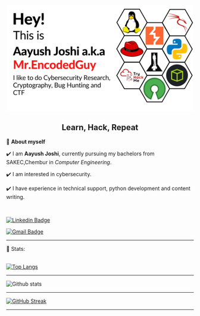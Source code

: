 <!-- README FILE CODE -->
![Header](Aayush.png)

<h2 align=center>Learn, Hack, Repeat</h2>


<!--ABOUT ME CODE-->
🌱 **About myself**<br>

✔️ I am **Aayush Joshi**, currently pursuing my bachelors from SAKEC,Chembur in *Computer Engineering*. <br>

✔️ I am interested in cybersecurity. <br>

✔️ I have experience in technical support, python development and content writing.<br>

<br>

<!-- SOCAIL MEDIA HANDLES -->
[![Linkedin Badge](https://img.shields.io/badge/-AayushJoshi-blue?style=flat-square&logo=Linkedin&logoColor=white&link=https://www.linkedin.com/in/aayushjoshi/)](https://www.linkedin.com/in/aayushjoshi/)

[![Gmail Badge](https://img.shields.io/badge/-aayushj8355@gmail.com-c14438?style=flat-square&logo=Gmail&logoColor=white&link=mailto:aayushj8355@gmail.com)](mailto:aayushj8355@gmail.com)

---

<!-- STATISTICS ABOUT PROFILE -->

 📶 Stats:<br><br>
 
 
<!--  TOP LANGUAGES STATISTICS -->
 [![Top Langs](https://github-readme-stats.vercel.app/api/top-langs/?username=Aayushjoshi28&theme=dark&layout=compact&align=right&width=40%)](https://github.com/anuraghazra/github-readme-stats)
 
 ---
 

<!-- GITHUB STATISTICS -->
 ![Github stats](https://github-readme-stats.vercel.app/api?username=Aayushjoshi28)  
 
 
 <hr>
 
<!--  CONTRIBUTION AND STREAK BLOCK -->
 [![GitHub Streak](https://github-readme-streak-stats.herokuapp.com/?user=Aayushjoshi28&currStreakNum=2FD3EB&fire=pink&sideLabels=F00&theme=nightowl)](https://git.io/streak-stats)       
        
---
  </code>
</p>


<!-- ![My github stats](https://github-readme-stats.vercel.app/api?username=Aayushjoshi28&show_icons=true&title_color=fff&icon_color=79ff97&text_color=9f9f9f&bg_color=151515&count_private=true&width=40%&align=left) 
<center><img src="https://logimp.files.wordpress.com/2019/01/viral-p-1.gif?w=736&zoom=2" align="right" width="30%"></center>
 -->
